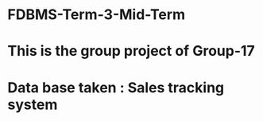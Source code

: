 # FDBMS-Term-3-Mid-Term
# This is the group project of Group-17
# Data base taken : Sales tracking system 
